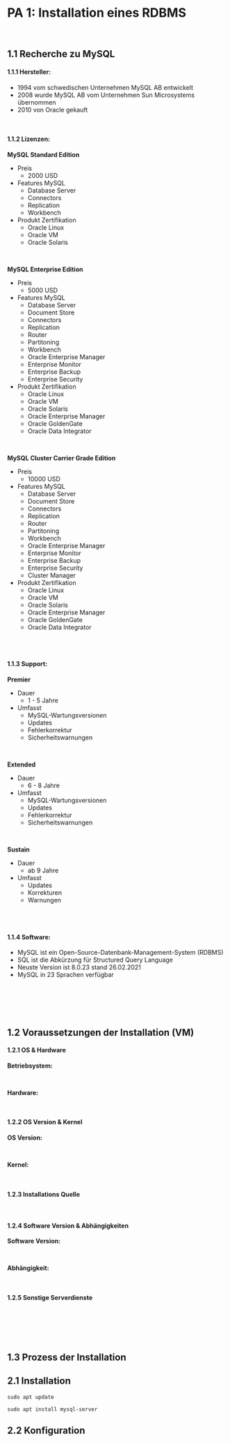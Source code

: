 # PA 1: Installation eines RDBMS

<br>

## 1.1 Recherche zu MySQL

#### 1.1.1 Hersteller:
- 1994 vom schwedischen Unternehmen MySQL AB entwickelt
- 2008 wurde MySQL AB vom Unternehmen Sun Microsystems übernommen
- 2010 von Oracle gekauft

<br>

#### 1.1.2 Lizenzen:
__MySQL Standard Edition__   
- Preis
    - 2000 USD
- Features MySQL
  - Database Server
  - Connectors
  - Replication
  - Workbench  
- Produkt Zertifikation
  - Oracle Linux
  - Oracle VM
  - Oracle Solaris

<br>


__MySQL Enterprise Edition__
    
- Preis
  - 5000 USD
- Features MySQL    
  - Database Server
  - Document Store
  - Connectors
  - Replication
  - Router
  - Partitoning
  - Workbench
  - Oracle Enterprise Manager
  - Enterprise Monitor
  - Enterprise Backup
  - Enterprise Security
- Produkt Zertifikation
  - Oracle Linux
  - Oracle VM
  - Oracle Solaris
  - Oracle Enterprise Manager
  - Oracle GoldenGate
  - Oracle Data Integrator

<br>


__MySQL Cluster Carrier Grade Edition__
- Preis
  - 10000 USD
- Features MySQL
  - Database Server
  - Document Store
  - Connectors
  - Replication
  - Router
  - Partitoning
  - Workbench
  - Oracle Enterprise Manager
  - Enterprise Monitor
  - Enterprise Backup
  - Enterprise Security
  - Cluster Manager
- Produkt Zertifikation
  - Oracle Linux
  - Oracle VM
  - Oracle Solaris
  - Oracle Enterprise Manager
  - Oracle GoldenGate
  - Oracle Data Integrator

<br>
<br>

#### 1.1.3 Support:

__Premier__
- Dauer
    - 1 - 5 Jahre
- Umfasst
    - MySQL-Wartungsversionen
    - Updates
    - Fehlerkorrektur
    - Sicherheitswarnungen

<br>

__Extended__
- Dauer
  - 6 - 8 Jahre
- Umfasst
  - MySQL-Wartungsversionen
  - Updates
  - Fehlerkorrektur
  - Sicherheitswarnungen

<br>

__Sustain__
- Dauer
  - ab 9 Jahre
- Umfasst
  - Updates
  - Korrekturen
  - Warnungen


<br>
<br>

#### 1.1.4 Software:
- MySQL ist ein Open-Source-Datenbank-Management-System (RDBMS)
- SQL ist die Abkürzung für Structured Query Language
- Neuste Version ist 8.0.23 stand 26.02.2021
- MySQL in 23 Sprachen verfügbar
  

<br>
<br>
<br>
<br>






## 1.2 Voraussetzungen der Installation (VM) 

#### 1.2.1 OS & Hardware

__Betriebsystem:__

<br>

__Hardware:__

<br>

#### 1.2.2 OS Version & Kernel

__OS Version:__

<br>

__Kernel:__

<br>

#### 1.2.3 Installations Quelle

<br>

#### 1.2.4 Software Version & Abhängigkeiten

__Software Version:__

<br>

__Abhängigkeit:__

<br>

#### 1.2.5 Sonstige Serverdienste

<br>
<br>
<br>
<br>


## 1.3 Prozess der Installation


## 2.1 Installation

```
sudo apt update
```

```
sudo apt install mysql-server
```

## 2.2 Konfiguration
